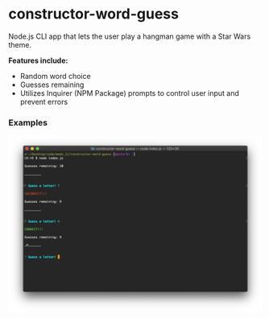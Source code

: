 # constructor-word-guess

Node.js CLI app that lets the user play a hangman game with a Star Wars theme.

**Features include:**
* Random word choice
* Guesses remaining
* Utilizes Inquirer (NPM Package) prompts to control user input and prevent errors

### Examples
![Gameplay](assets/node-hangman.png)